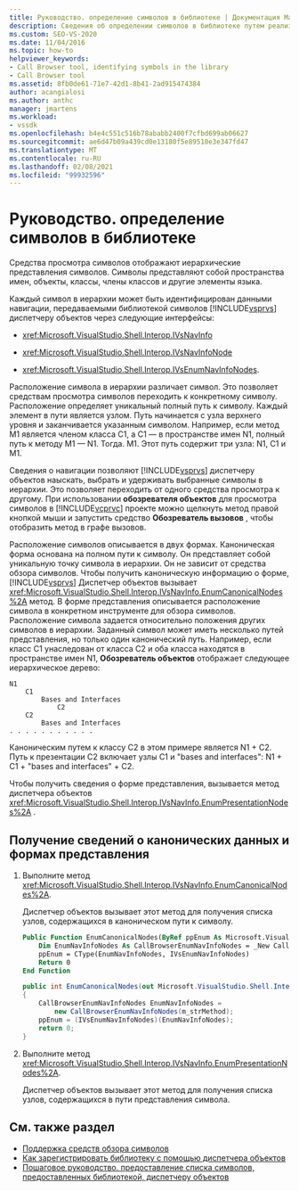 ```yaml
---
title: Руководство. определение символов в библиотеке | Документация Майкрософт
description: Сведения об определении символов в библиотеке путем реализации методов, передающих сведения о переходах из библиотеки символов в Диспетчер объектов Visual Studio.
ms.custom: SEO-VS-2020
ms.date: 11/04/2016
ms.topic: how-to
helpviewer_keywords:
- Call Browser tool, identifying symbols in the library
- Call Browser tool
ms.assetid: 8fb0de61-71e7-42d1-8b41-2ad915474384
author: acangialosi
ms.author: anthc
manager: jmartens
ms.workload:
- vssdk
ms.openlocfilehash: b4e4c551c516b78ababb2400f7cfbd699ab06627
ms.sourcegitcommit: ae6d47b09a439cd0e13180f5e89510e3e347fd47
ms.translationtype: MT
ms.contentlocale: ru-RU
ms.lasthandoff: 02/08/2021
ms.locfileid: "99932596"
---
```

# <a name="how-to-identify-symbols-in-a-library"></a>Руководство. определение символов в библиотеке
Средства просмотра символов отображают иерархические представления символов. Символы представляют собой пространства имен, объекты, классы, члены классов и другие элементы языка.

 Каждый символ в иерархии может быть идентифицирован данными навигации, передаваемыми библиотекой символов [!INCLUDE[vsprvs](../../code-quality/includes/vsprvs_md.md)] диспетчеру объектов через следующие интерфейсы:

- <xref:Microsoft.VisualStudio.Shell.Interop.IVsNavInfo>

- <xref:Microsoft.VisualStudio.Shell.Interop.IVsNavInfoNode>

- <xref:Microsoft.VisualStudio.Shell.Interop.IVsEnumNavInfoNodes>.

 Расположение символа в иерархии различает символ. Это позволяет средствам просмотра символов переходить к конкретному символу. Расположение определяет уникальный полный путь к символу. Каждый элемент в пути является узлом. Путь начинается с узла верхнего уровня и заканчивается указанным символом. Например, если метод M1 является членом класса C1, а C1 — в пространстве имен N1, полный путь к методу M1 — N1. Тогда. M1. Этот путь содержит три узла: N1, C1 и M1.

 Сведения о навигации позволяют [!INCLUDE[vsprvs](../../code-quality/includes/vsprvs_md.md)] диспетчеру объектов наыскать, выбрать и удерживать выбранные символы в иерархии. Это позволяет переходить от одного средства просмотра к другому. При использовании **обозревателя объектов** для просмотра символов в [!INCLUDE[vcprvc](../../code-quality/includes/vcprvc_md.md)] проекте можно щелкнуть метод правой кнопкой мыши и запустить средство **Обозреватель вызовов** , чтобы отобразить метод в графе вызовов.

 Расположение символов описывается в двух формах. Каноническая форма основана на полном пути к символу. Он представляет собой уникальную точку символа в иерархии. Он не зависит от средства обзора символов. Чтобы получить каноническую информацию о форме, [!INCLUDE[vsprvs](../../code-quality/includes/vsprvs_md.md)] Диспетчер объектов вызывает <xref:Microsoft.VisualStudio.Shell.Interop.IVsNavInfo.EnumCanonicalNodes%2A> метод. В форме представления описывается расположение символа в конкретном инструменте для обзора символов. Расположение символа задается относительно положения других символов в иерархии. Заданный символ может иметь несколько путей представления, но только один канонический путь. Например, если класс C1 унаследован от класса C2 и оба класса находятся в пространстве имен N1, **Обозреватель объектов** отображает следующее иерархическое дерево:

```
N1
    C1
        Bases and Interfaces
            C2
    C2
        Bases and Interfaces
. . . . . . . . . . .

```

 Каноническим путем к классу C2 в этом примере является N1 + C2. Путь к презентации C2 включает узлы C1 и "bases and interfaces": N1 + C1 + "bases and interfaces" + C2.

 Чтобы получить сведения о форме представления, вызывается метод диспетчера объектов <xref:Microsoft.VisualStudio.Shell.Interop.IVsNavInfo.EnumPresentationNodes%2A> .

## <a name="to-obtain-canonical-and-presentation-forms-information"></a>Получение сведений о канонических данных и формах представления

1. Выполните метод <xref:Microsoft.VisualStudio.Shell.Interop.IVsNavInfo.EnumCanonicalNodes%2A>.

     Диспетчер объектов вызывает этот метод для получения списка узлов, содержащихся в каноническом пути к символу.

    ```vb
    Public Function EnumCanonicalNodes(ByRef ppEnum As Microsoft.VisualStudio.Shell.Interop.IVsEnumNavInfoNodes) As Integer
        Dim EnumNavInfoNodes As CallBrowserEnumNavInfoNodes = _New CallBrowserEnumNavInfoNodes(m_strMethod)
        ppEnum = CType(EnumNavInfoNodes, IVsEnumNavInfoNodes)
        Return 0
    End Function
    ```

    ```csharp
    public int EnumCanonicalNodes(out Microsoft.VisualStudio.Shell.Interop.IVsEnumNavInfoNodes ppEnum)
    {
        CallBrowserEnumNavInfoNodes EnumNavInfoNodes =
            new CallBrowserEnumNavInfoNodes(m_strMethod);
        ppEnum = (IVsEnumNavInfoNodes)(EnumNavInfoNodes);
        return 0;
    }

    ```

2. Выполните метод <xref:Microsoft.VisualStudio.Shell.Interop.IVsNavInfo.EnumPresentationNodes%2A>.

     Диспетчер объектов вызывает этот метод для получения списка узлов, содержащихся в пути представления символа.

## <a name="see-also"></a>См. также раздел
- [Поддержка средств обзора символов](../../extensibility/internals/supporting-symbol-browsing-tools.md)
- [Как зарегистрировать библиотеку с помощью диспетчера объектов](../../extensibility/internals/how-to-register-a-library-with-the-object-manager.md)
- [Пошаговое руководство. предоставление списка символов, предоставленных библиотекой, диспетчеру объектов](../../extensibility/internals/how-to-expose-lists-of-symbols-provided-by-the-library-to-the-object-manager.md)
